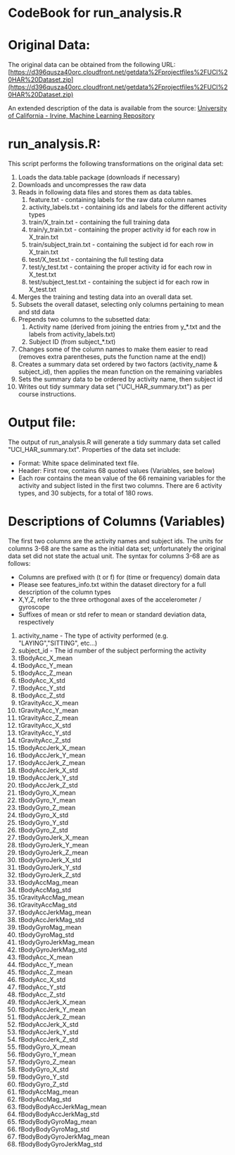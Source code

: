 # CodeBook for run_analysis.R

Original Data:
==========
The original data can be obtained from the following URL:
[https://d396qusza40orc.cloudfront.net/getdata%2Fprojectfiles%2FUCI%20HAR%20Dataset.zip](https://d396qusza40orc.cloudfront.net/getdata%2Fprojectfiles%2FUCI%20HAR%20Dataset.zip)

An extended description of the data is available from the source:
[University of California - Irvine, Machine Learning Repository](http://archive.ics.uci.edu/ml/datasets/Human+Activity+Recognition+Using+Smartphones)

run_analysis.R:
===============

This script performs the following transformations on the original data set:

1. Loads the data.table package (downloads if necessary)
2. Downloads and uncompresses the raw data
3. Reads in following data files and stores them as data tables.
	1. feature.txt - containing labels for the raw data column names
	2. activity_labels.txt - containing ids and labels for the different activity types
	3. train/X_train.txt - containing the full training data 
	4. train/y_train.txt - containing the proper activity id for each row in X_train.txt
	5. train/subject_train.txt - containing the subject id for each row in X_train.txt
	6. test/X_test.txt - containing the full testing data 
	7. test/y_test.txt - containing the proper activity id for each row in X_test.txt
	8. test/subject_test.txt - containing the subject id for each row in X_test.txt
4. Merges the training and testing data into an overall data set.
5. Subsets the overall dataset, selecting only columns pertaining to mean and std data
6. Prepends two columns to the subsetted data:
	1. Activity name (derived from joining the entries from y_*.txt and the labels from activity_labels.txt)
	2. Subject ID (from subject_*.txt)
7. Changes some of the column names to make them easier to read (removes extra parentheses, puts the function name at the end))
8. Creates a summary data set ordered by two factors (activity_name & subject_id), then applies the mean function on the remaining variables
9. Sets the summary data to be ordered by activity name, then subject id
10. Writes out tidy summary data set ("UCI_HAR_summary.txt") as per course instructions.

Output file:
===========
The output of run_analysis.R will generate a tidy summary data set called "UCI_HAR_summary.txt". Properties of the data set include:
* Format: White space deliminated text file. 
* Header: First row, contains 68 quoted values (Variables, see below)
* Each row contains the mean value of the 66 remaining variables for the activity and subject listed in the first two columns. There are 6 activity types, and 30 subjects, for a total of 180 rows.

Descriptions of Columns (Variables)
=========

The first two columns are the activity names and subject ids.
The units for columns 3-68 are the same as the initial data set; unfortunately the original data set did not state the actual unit.
The syntax for columns 3-68 are as follows:
- Columns are prefixed with (t or f) for (time or frequency) domain data
- Please see features_info.txt within the dataset directory for a full description of the column types
- X,Y,Z, refer to the three orthogonal axes of the accelerometer / gyroscope
- Suffixes of mean or std refer to mean or standard deviation data, respectively


1. activity_name - The type of activity performed (e.g. "LAYING","SITTING", etc...)
2. subject_id - The id number of the subject performing the activity
3. tBodyAcc_X_mean
4. tBodyAcc_Y_mean
5. tBodyAcc_Z_mean
6. tBodyAcc_X_std
7. tBodyAcc_Y_std
8. tBodyAcc_Z_std
9. tGravityAcc_X_mean
10. tGravityAcc_Y_mean
11. tGravityAcc_Z_mean
12. tGravityAcc_X_std
13. tGravityAcc_Y_std
14. tGravityAcc_Z_std
15. tBodyAccJerk_X_mean
16. tBodyAccJerk_Y_mean
17. tBodyAccJerk_Z_mean
18. tBodyAccJerk_X_std
19. tBodyAccJerk_Y_std
20. tBodyAccJerk_Z_std
21. tBodyGyro_X_mean
22. tBodyGyro_Y_mean
23. tBodyGyro_Z_mean
24. tBodyGyro_X_std
25. tBodyGyro_Y_std
26. tBodyGyro_Z_std
27. tBodyGyroJerk_X_mean
28. tBodyGyroJerk_Y_mean
29. tBodyGyroJerk_Z_mean
30. tBodyGyroJerk_X_std
31. tBodyGyroJerk_Y_std
32. tBodyGyroJerk_Z_std
33. tBodyAccMag_mean
34. tBodyAccMag_std
35. tGravityAccMag_mean
36. tGravityAccMag_std
37. tBodyAccJerkMag_mean
38. tBodyAccJerkMag_std
39. tBodyGyroMag_mean
40. tBodyGyroMag_std
41. tBodyGyroJerkMag_mean
42. tBodyGyroJerkMag_std
43. fBodyAcc_X_mean
44. fBodyAcc_Y_mean
45. fBodyAcc_Z_mean
46. fBodyAcc_X_std
47. fBodyAcc_Y_std
48. fBodyAcc_Z_std
49. fBodyAccJerk_X_mean
50. fBodyAccJerk_Y_mean
51. fBodyAccJerk_Z_mean
52. fBodyAccJerk_X_std
53. fBodyAccJerk_Y_std
54. fBodyAccJerk_Z_std
55. fBodyGyro_X_mean
56. fBodyGyro_Y_mean
57. fBodyGyro_Z_mean
58. fBodyGyro_X_std
59. fBodyGyro_Y_std
60. fBodyGyro_Z_std
61. fBodyAccMag_mean
62. fBodyAccMag_std
63. fBodyBodyAccJerkMag_mean
64. fBodyBodyAccJerkMag_std
65. fBodyBodyGyroMag_mean
66. fBodyBodyGyroMag_std
67. fBodyBodyGyroJerkMag_mean
68. fBodyBodyGyroJerkMag_std
